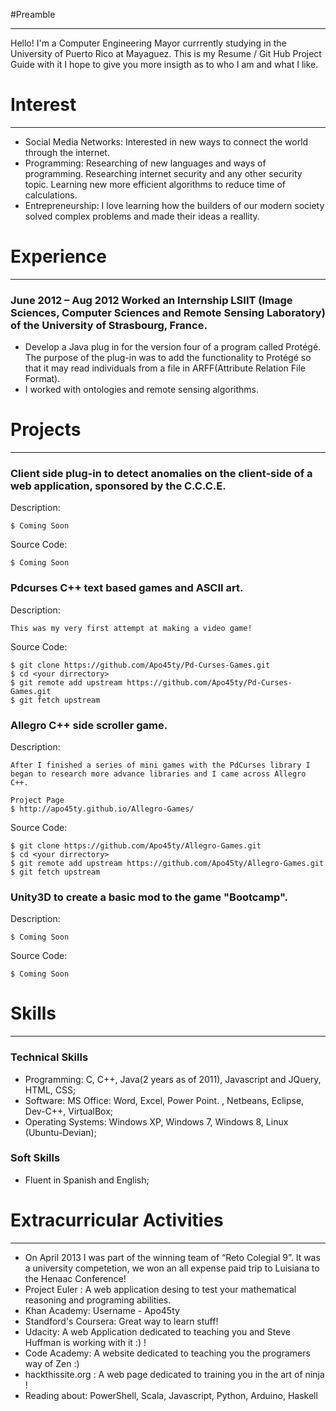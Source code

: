 #Preamble
***
Hello! I'm a Computer Engineering Mayor currrently studying in the University of Puerto Rico at Mayaguez.  This is my Resume / Git Hub Project Guide with it I hope to give you more insigth as to who I am and what I like.


# Interest
***
* Social Media Networks: Interested in new ways to connect the world through the internet.
* Programming: Researching of new languages and ways of programming. Researching internet security and any other security topic. Learning new more efficient algorithms to reduce time of calculations.
* Entrepreneurship: I love learning how the builders of our modern society solved complex problems and made their ideas a reallity.

# Experience 
***
### June 2012 – Aug 2012 Worked an Internship LSIIT (Image Sciences, Computer Sciences and Remote Sensing Laboratory) of the University of Strasbourg, France.
* Develop a Java plug in for the version four of a program called Protégé. The purpose of the plug-in was to add the functionality to Protégé so that it may read individuals from a file in ARFF(Attribute Relation File Format).
* I worked with ontologies and remote sensing algorithms.


# Projects
***

### Client side plug-in to detect anomalies on the client-side of a web application, sponsored by the C.C.C.E. 
  Description:
```
$ Coming Soon 
```
  Source Code:
```
$ Coming Soon 
```

### Pdcurses C++ text based games and ASCII art.
  Description:
```
This was my very first attempt at making a video game!
```
  Source Code:
```
$ git clone https://github.com/Apo45ty/Pd-Curses-Games.git
$ cd <your dirrectory>
$ git remote add upstream https://github.com/Apo45ty/Pd-Curses-Games.git
$ git fetch upstream
```

### Allegro C++ side scroller game.
  Description:
```
After I finished a series of mini games with the PdCurses library I began to research more advance libraries and I came across Allegro C++. 

Project Page
$ http://apo45ty.github.io/Allegro-Games/
```
  Source Code:
```
$ git clone https://github.com/Apo45ty/Allegro-Games.git
$ cd <your dirrectory>
$ git remote add upstream https://github.com/Apo45ty/Allegro-Games.git
$ git fetch upstream
```
###  Unity3D  to create a basic mod to the game "Bootcamp".
  Description:
```
$ Coming Soon 
```
  Source Code:
```
$ Coming Soon 
```

# Skills 
***
### Technical Skills 
* Programming: C, C++, Java(2 years as of 2011), Javascript and JQuery, HTML, CSS;
* Software: MS Office: Word, Excel, Power Point. , Netbeans, Eclipse, Dev-C++, VirtualBox;
* Operating Systems: Windows XP, Windows 7, Windows 8, Linux (Ubuntu-Devian);

### Soft Skills
* Fluent in Spanish and English;


# Extracurricular Activities
***
* On April 2013 I was part of the winning team of “Reto Colegial 9”. It was a university competetion, we won an all expense paid trip to Luisiana to the Henaac Conference!
* Project Euler : A web application desing to test your mathematical reasoning and programing abilities. 
* Khan Academy: Username - Apo45ty
* Standford's Coursera: Great way to learn stuff!
* Udacity: A web Application dedicated to teaching you and Steve Huffman is working with it :) !
* Code Academy: A website dedicated to teaching you the programers way of Zen :)
* hackthissite.org : A web page dedicated to training you in the art of ninja !
* Reading about: PowerShell, Scala, Javascript, Python, Arduino, Haskell

